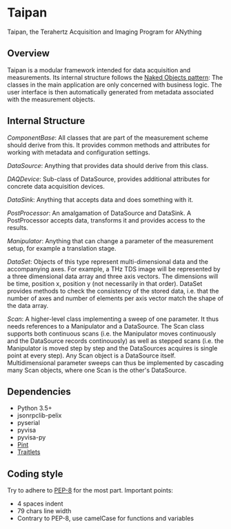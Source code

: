Taipan
======

Taipan, the Terahertz Acquisition and Imaging Program for ANything

Overview
--------
Taipan is a modular framework intended for data acquisition and measurements.
Its internal structure follows the
[Naked Objects pattern](https://en.wikipedia.org/wiki/Naked_objects): The
classes in the main application are only concerned with business logic. The
user interface is then automatically generated from metadata associated with
the measurement objects.

Internal Structure
------------------
*ComponentBase*: All classes that are part of the measurement scheme should
derive from this. It provides common methods and attributes for working with
metadata and configuration settings.

*DataSource*: Anything that provides data should derive from this class.

*DAQDevice*: Sub-class of DataSource, provides additional attributes for
concrete data acquisition devices.

*DataSink*: Anything that accepts data and does something with it.

*PostProcessor*: An amalgamation of DataSource and DataSink. A PostProcessor
accepts data, transforms it and provides access to the results.

*Manipulator*: Anything that can change a parameter of the measurement setup,
for example a translation stage.

*DataSet*: Objects of this type represent multi-dimensional data and the
accompanying axes. For example, a THz TDS image will be represented by a
three dimensional data array and three axis vectors. The dimensions will be
time, position x, position y (not necessarily in that order). DataSet provides
methods to check the consistency of the stored data, i.e. that the number of
axes and number of elements per axis vector match the shape of the data array.

*Scan*: A higher-level class implementing a sweep of one parameter. It thus
needs references to a Manipulator and a DataSource. The Scan class supports
both continuous scans (i.e. the Manipulator moves continuously and the
DataSource records continouosly) as well as stepped scans (i.e. the Manipulator
is moved step by step and the DataSources acquires is single point at every
step).
Any Scan object is a DataSource itself. Multidimensional parameter sweeps can
thus be implemented by cascading many Scan objects, where one Scan is the
other's DataSource.

Dependencies
------------
* Python 3.5+
* jsonrpclib-pelix
* pyserial
* pyvisa
* pyvisa-py
* [Pint](https://pypi.python.org/pypi/Pint)
* [Traitlets](https://github.com/ipython/traitlets)

Coding style
------------
Try to adhere to [PEP-8](https://www.python.org/dev/peps/pep-0008) for the most
part. Important points:
* 4 spaces indent
* 79 chars line width
* Contrary to PEP-8, use camelCase for functions and variables